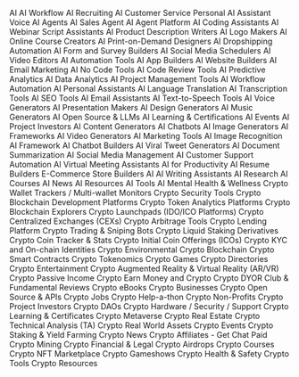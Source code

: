 AI
AI Workflow
AI Recruiting
AI Customer Service
Personal AI Assistant
Voice AI Agents
AI Sales Agent
AI Agent Platform
AI Coding Assistants
AI Webinar Script Assistants
AI Product Description Writers
AI Logo Makers
AI Online Course Creators
AI Print-on-Demand Designers
AI Dropshipping Automation
AI Form and Survey Builders
AI Social Media Schedulers
AI Video Editors
AI Automation Tools
AI App Builders
AI Website Builders
AI Email Marketing
AI No Code Tools
AI Code Review Tools
AI Predictive Analytics
AI Data Analytics
AI Project Management Tools
AI Workflow Automation
AI Personal Assistants
AI Language Translation
AI Transcription Tools
AI SEO Tools
AI Email Assistants
AI Text-to-Speech Tools
AI Voice Generators
AI Presentation Makers
AI Design Generators
AI Music Generators
AI Open Source & LLMs
AI Learning & Certifications
AI Events
AI Project Investors
AI Content Generators
AI Chatbots
AI Image Generators
AI Frameworks
AI Video Generators
AI Marketing Tools
AI Image Recognition
AI Framework
AI Chatbot Builders
AI Viral Tweet Generators
AI Document Summarization
AI Social Media Management
AI Customer Support Automation
AI Virtual Meeting Assistants
AI for Productivity
AI Resume Builders
E-Commerce Store Builders AI
AI Writing Assistants
AI Research
AI Courses
AI News
AI Resources
AI Tools
AI Mental Health & Wellness
Crypto Wallet Trackers / Multi-wallet Monitors
Crypto Security Tools
Crypto Blockchain Development Platforms
Crypto Token Analytics Platforms
Crypto Blockchain Explorers
Crypto Launchpads (IDO/ICO Platforms)
Crypto Centralized Exchanges (CEXs)
Crypto Arbitrage Tools
Crypto Lending Platform
Crypto Trading & Sniping Bots
Crypto Liquid Staking Derivatives
Crypto Coin Tracker & Stats
Crypto Initial Coin Offerings (ICOs)
Crypto KYC and On-chain Identities
Crypto Environmental
Crypto Blockchain
Crypto Smart Contracts
Crypto Tokenomics
Crypto Games
Crypto Directories
Crypto Entertainment
Crypto Augmented Reality & Virtual Reality (AR/VR)
Crypto Passive Income
Crypto Earn Money and Crypto
Crypto DYOR Club & Fundamental Reviews
Crypto eBooks
Crypto Businesses
Crypto Open Source & APIs
Crypto Jobs
Crypto Help-a-thon
Crypto Non-Profits
Crypto Project Investors
Crypto DAOs
Crypto Hardware / Security / Support
Crypto Learning & Certificates
Crypto Metaverse
Crypto Real Estate
Crypto Technical Analysis (TA)
Crypto Real World Assets
Crypto Events
Crypto Staking & Yield Farming
Crypto News
Crypto Affiliates - Get Chat Paid
Crypto Mining
Crypto Financial & Legal
Crypto Airdrops
Crypto Courses
Crypto NFT Marketplace
Crypto Gameshows
Crypto Health & Safety
Crypto Tools
Crypto Resources
